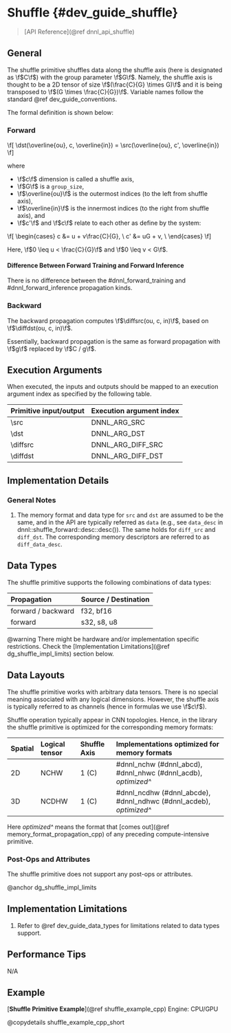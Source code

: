 Shuffle {#dev_guide_shuffle}
============================

>
> [API Reference](@ref dnnl_api_shuffle)
>

## General

The shuffle primitive shuffles data along the shuffle axis (here is designated
as \f$C\f$) with the group parameter \f$G\f$. Namely, the shuffle axis is
thought to be a 2D tensor of size \f$(\frac{C}{G} \times G)\f$ and it is being
transposed to \f$(G \times \frac{C}{G})\f$. Variable names follow the standard
@ref dev_guide_conventions.

The formal definition is shown below:

### Forward

\f[
    \dst(\overline{ou}, c, \overline{in}) =
    \src(\overline{ou}, c', \overline{in})
\f]

where

- \f$c\f$ dimension is called a shuffle axis,
- \f$G\f$ is a `group_size`,
- \f$\overline{ou}\f$ is the outermost indices (to the left from shuffle axis),
- \f$\overline{in}\f$ is the innermost indices (to the right from shuffle axis), and
- \f$c'\f$ and \f$c\f$ relate to each other as define by the system:

\f[
    \begin{cases}
        c  &= u + v\frac{C}{G}, \\
        c' &= uG + v, \\
    \end{cases}
\f]

Here, \f$0 \leq u < \frac{C}{G}\f$ and \f$0 \leq v < G\f$.

#### Difference Between Forward Training and Forward Inference

There is no difference between the #dnnl_forward_training
and #dnnl_forward_inference propagation kinds.

### Backward

The backward propagation computes
\f$\diffsrc(ou, c, in)\f$,
based on
\f$\diffdst(ou, c, in)\f$.

Essentially, backward propagation is the same as forward propagation with
\f$g\f$ replaced by \f$C / g\f$.

## Execution Arguments

When executed, the inputs and outputs should be mapped to an execution
argument index as specified by the following table.

| Primitive input/output | Execution argument index |
| ---                    | ---                      |
| \src                   | DNNL_ARG_SRC             |
| \dst                   | DNNL_ARG_DST             |
| \diffsrc               | DNNL_ARG_DIFF_SRC        |
| \diffdst               | DNNL_ARG_DIFF_DST        |

## Implementation Details

### General Notes

1. The memory format and data type for `src` and `dst` are assumed to be the
   same, and in the API are typically referred as `data` (e.g., see `data_desc`
   in dnnl::shuffle_forward::desc::desc()). The same holds for
   `diff_src` and `diff_dst`. The corresponding memory descriptors are referred
   to as `diff_data_desc`.

## Data Types

The shuffle primitive supports the following combinations of data types:

| Propagation        | Source / Destination
| :--                | :--
| forward / backward | f32, bf16
| forward            | s32, s8, u8

@warning
    There might be hardware and/or implementation specific restrictions.
    Check the [Implementation Limitations](@ref dg_shuffle_impl_limits) section
    below.

## Data Layouts

The shuffle primitive works with arbitrary data tensors. There is no special
meaning associated with any logical dimensions. However, the shuffle axis is
typically referred to as channels (hence in formulas we use \f$c\f$).

Shuffle operation typically appear in CNN topologies. Hence, in the library the
shuffle primitive is optimized for the corresponding memory formats:

| Spatial | Logical tensor | Shuffle Axis | Implementations optimized for memory formats                       |
| :--     | :--            | :--          | :--                                                                |
| 2D      | NCHW           | 1 (C)        | #dnnl_nchw (#dnnl_abcd), #dnnl_nhwc (#dnnl_acdb), *optimized^*     |
| 3D      | NCDHW          | 1 (C)        | #dnnl_ncdhw (#dnnl_abcde), #dnnl_ndhwc (#dnnl_acdeb), *optimized^* |

Here *optimized^* means the format that
[comes out](@ref memory_format_propagation_cpp)
of any preceding compute-intensive primitive.

### Post-Ops and Attributes

The shuffle primitive does not support any post-ops or attributes.

@anchor dg_shuffle_impl_limits
## Implementation Limitations

1. Refer to @ref dev_guide_data_types for limitations related to data types
   support.

## Performance Tips

N/A

## Example

[**Shuffle Primitive Example**](@ref shuffle_example_cpp)
Engine: CPU/GPU 

@copydetails shuffle_example_cpp_short
